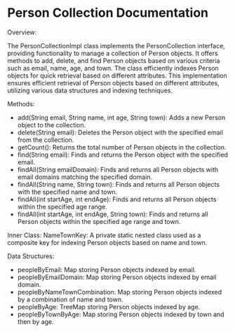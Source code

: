 # Person Collection Documentation

Overview:

The PersonCollectionImpl class implements the PersonCollection interface, providing functionality to manage a collection of Person objects. It offers methods to add, delete, and find Person objects based on various criteria such as email, name, age, and town. The class efficiently indexes Person objects for quick retrieval based on different attributes. This implementation ensures efficient retrieval of Person objects based on different attributes, utilizing various data structures and indexing techniques.

Methods:

* add(String email, String name, int age, String town): Adds a new Person object to the collection.
* delete(String email): Deletes the Person object with the specified email from the collection.
* getCount(): Returns the total number of Person objects in the collection.
* find(String email): Finds and returns the Person object with the specified email.
* findAll(String emailDomain): Finds and returns all Person objects with email domains matching the specified domain.
* findAll(String name, String town): Finds and returns all Person objects with the specified name and town.
* findAll(int startAge, int endAge): Finds and returns all Person objects within the specified age range.
* findAll(int startAge, int endAge, String town): Finds and returns all Person objects within the specified age range and town.

Inner Class: NameTownKey: A private static nested class used as a composite key for indexing Person objects based on name and town.

Data Structures:

* peopleByEmail: Map storing Person objects indexed by email.
* peopleByEmailDomain: Map storing Person objects indexed by email domain.
* peopleByNameTownCombination: Map storing Person objects indexed by a combination of name and town.
* peopleByAge: TreeMap storing Person objects indexed by age.
* peopleByTownByAge: Map storing Person objects indexed by town and then by age.
